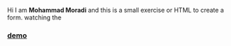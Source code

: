 Hi I am **Mohammad Moradi** and this is a small exercise or HTML to create a form. watching the  
### [demo](https://moradi-x.github.io/Form-training-with-html/)
